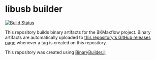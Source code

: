 # libusb builder

[![Build Status](https://travis-ci.org/Gnimuc/LibusbBuilder.svg?branch=master)](https://travis-ci.org/Gnimuc/LibusbBuilder)

This repository builds binary artifacts for the BKMaxflow project. Binary artifacts are automatically uploaded to
[this repository's GitHub releases page](https://github.com/Gnimuc/LibusbBuilder/releases) whenever a tag is created
on this repository.

This repository was created using [BinaryBuilder.jl](https://github.com/JuliaPackaging/BinaryBuilder.jl)
